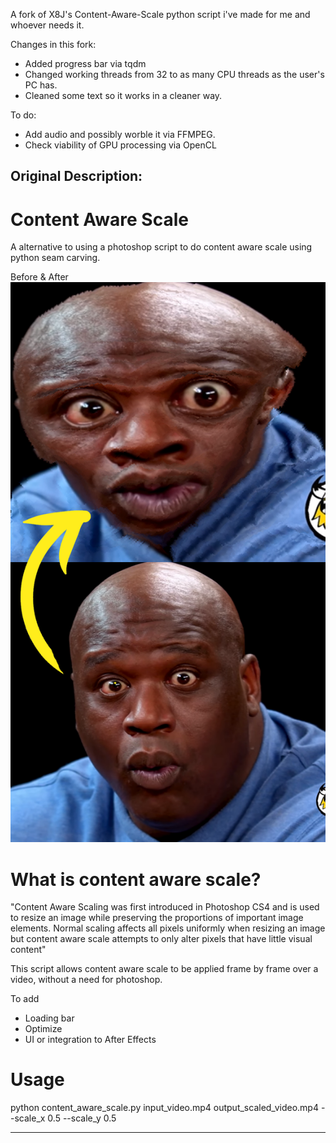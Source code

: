 A fork of X8J's Content-Aware-Scale python script i've made for me and whoever needs it.

Changes in this fork:
- Added progress bar via tqdm
- Changed working threads from 32 to as many CPU threads as the user's PC has.
- Cleaned some text so it works in a cleaner way.

To do:
+ Add audio and possibly worble it via FFMPEG.
+ Check viability of GPU processing via OpenCL

Original Description:
--------------------------------------------------------------------------------------------------
# Content Aware Scale
A alternative to using a photoshop script to do content aware scale using python seam carving.

Before & After
![alt text](https://github.com/X8J/py-content-aware-scale/blob/main/before%20and%20after.png?raw=true)

# What is content aware scale?
"Content Aware Scaling was first introduced in Photoshop CS4 and is used to resize an image while preserving the proportions of important image elements. Normal scaling affects all pixels uniformly when resizing an image but content aware scale attempts to only alter pixels that have little visual content"

This script allows content aware scale to be applied frame by frame over a video, without a need for photoshop.

To add
+ Loading bar
+ Optimize
+ UI or integration to After Effects

# Usage 

python content_aware_scale.py input_video.mp4 output_scaled_video.mp4 --scale_x 0.5 --scale_y 0.5



--------------------------------------------------------------------------------------------------

